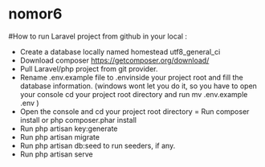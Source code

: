 # nomor6

#How to run Laravel project from github in your local :
- Create a database locally named homestead utf8_general_ci
- Download composer https://getcomposer.org/download/
- Pull Laravel/php project from git provider.
- Rename .env.example file to .envinside your project root and fill the database information. (windows wont let you do it, so you have to open your console cd your project root directory and run mv .env.example .env )
- Open the console and cd your project root directory
= Run composer install or php composer.phar install
- Run php artisan key:generate
- Run php artisan migrate
- Run php artisan db:seed to run seeders, if any.
- Run php artisan serve
